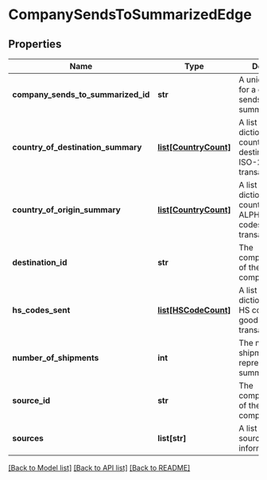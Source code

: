 # CompanySendsToSummarizedEdge

## Properties
Name | Type | Description | Notes
------------ | ------------- | ------------- | -------------
**company_sends_to_summarized_id** | **str** | A unique identifier for a company sends to summarized edge | [optional] 
**country_of_destination_summary** | [**list[CountryCount]**](CountryCount.md) | A list of dictionaries of country of destination ALPHA ISO-2 codes to transaction counts | [optional] 
**country_of_origin_summary** | [**list[CountryCount]**](CountryCount.md) | A list of dictionaries of country of origin ALPHA ISO-2 codes to transaction counts | [optional] 
**destination_id** | **str** | The company_canon_id of the destination company | [optional] 
**hs_codes_sent** | [**list[HSCodeCount]**](HSCodeCount.md) | A list of dictionaries of the HS codes of sent goods to transaction counts | [optional] 
**number_of_shipments** | **int** | The number of shipments represented by the summarized edge | [optional] 
**source_id** | **str** | The company_canon_id of the source company | [optional] 
**sources** | **list[str]** | A list of data sources for the information | [optional] 

[[Back to Model list]](../README.md#documentation-for-models) [[Back to API list]](../README.md#documentation-for-api-endpoints) [[Back to README]](../README.md)

